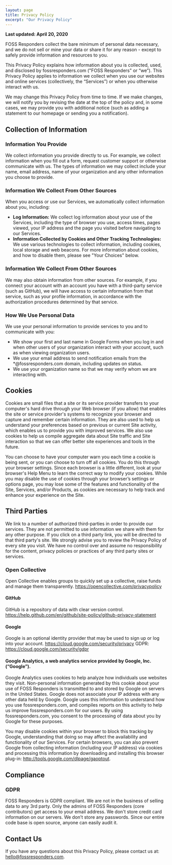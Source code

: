 ```yaml
---
layout: page
title: Privacy Policy
excerpt: "Our Privacy Policy"
---
```


**Last updated: April 20, 2020**

FOSS Responders collect the bare minimum of personal data necessary, and we do not sell or mine your data or share it for any reason - except to safely provide information and resources to you.

This Privacy Policy explains how information about you is collected, used, and disclosed by fossresponders.com ("FOSS Responders" or “we”). This Privacy Policy applies to information we collect when you use our websites and online services (collectively, the “Services”) or when you otherwise interact with us. 

We may change this Privacy Policy from time to time. If we make changes, we will notify you by revising the date at the top of the policy and, in some cases, we may provide you with additional notice (such as adding a statement to our homepage or sending you a notification).

## Collection of Information

### Information You Provide  
We collect information you provide directly to us. For example, we collect information when you fill out a form, request customer support or otherwise communicate with us. The types of information we may collect include your name, email address, name of your organization and any other information you choose to provide.

### Information We Collect From Other Sources
When you access or use our Services, we automatically collect information about you, including:
- **Log Information:** We collect log information about your use of the Services, including the type of browser you use, access times, pages viewed, your IP address and the page you visited before navigating to our Services.
- **Information Collected by Cookies and Other Tracking Technologies:** We use various technologies to collect information, including cookies, local storage and web beacons. For more information about cookies, and how to disable them, please see "Your Choices" below. 

### Information We Collect From Other Sources
We may also obtain information from other sources. For example, if you connect your account with an account you have with a third-party service (such as GitHub), we will have access to certain information from that service, such as your profile information, in accordance with the authorization procedures determined by that service. 

### How We Use Personal Data
We use your personal information to provide services to you and to communicate with you:  
- We show your first and last name in Google Forms when you log in and when other users of your organization interact with your account, such as when viewing organization users. 
- We use your email address to send notification emails from the *@fossresponders.com domain, including updates on status. 
- We use your organization name so that we may verify whom we are interacting with.

## Cookies
Cookies are small files that a site or its service provider transfers to your computer's hard drive through your Web browser (if you allow) that enables the site or service provider's systems to recognize your browser and capture and remember certain information. They are also used to help us understand your preferences based on previous or current Site activity, which enables us to provide you with improved services. We also use cookies to help us compile aggregate data about Site traffic and Site interaction so that we can offer better site experiences and tools in the future. 

You can choose to have your computer warn you each time a cookie is being sent, or you can choose to turn off all cookies. You do this through your browser settings. Since each browser is a little different, look at your browser's Help Menu to learn the correct way to modify your cookies. While you may disable the use of cookies through your browser’s settings or options page, you may lose some of the features and functionality of the Site, Services, and/or Products, as cookies are necessary to help track and enhance your experience on the Site.

## Third Parties
We link to a number of authorized third-parties in order to provide our services. They are not permitted to use information we share with them for any other purpose. If you click on a third party link, you will be directed to that third party's site. We strongly advise you to review the Privacy Policy of every site you visit. We have no control over and assume no responsibility for the content, privacy policies or practices of any third party sites or services.

### Open Collective
Open Collective enables groups to quickly set up a collective, raise funds and manage them transparently. <https://opencollective.com/privacypolicy>

#### GitHub
GitHub is a repository of data with clear version control. 
<https://help.github.com/en/github/site-policy/github-privacy-statement>

#### Google 
Google is an optional identity provider that may be used to sign up or log into your account. <https://cloud.google.com/security/privacy>
GDPR: <https://cloud.google.com/security/gdpr>

#### Google Analytics, a web analytics service provided by Google, Inc. (“Google”). 
Google Analytics uses cookies to help analyze how individuals use websites they visit. Non-personal information generated by this cookie about your use of FOSS Responders is transmitted to and stored by Google on servers in the United States. Google does not associate your IP address with any other data held by Google. Google uses this information to understand how you use fossresponders.com, and compiles reports on this activity to help us improve fossresponders.com for our users. By using fossresponders.com, you consent to the processing of data about you by Google for these purposes. 

You may disable cookies within your browser to block this tracking by Google, understanding that doing so may affect the availability and functionality of our Services. For certain browsers, you can also prevent Google from collecting information (including your IP address) via cookies and processing this information by downloading and installing this browser plug-in: <http://tools.google.com/dlpage/gaoptout>.

## Compliance

### GDPR
FOSS Responders is GDPR compliant. We are not in the business of selling data to any 3rd party. Only the admins of FOSS Responders (core contributors) get access to your email address. We don't store credit card information on our servers. We don’t store any passwords. Since our entire code base is open source, anyone can easily audit it.

## Contact Us
If you have any questions about this Privacy Policy, please contact us at: <a href="mailto:hello@fossresponders.com">hello@fossresponders.com</a>.

